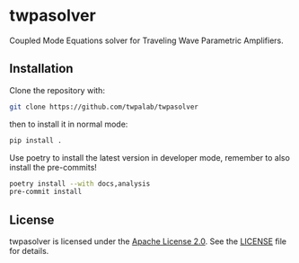 # twpasolver
Coupled Mode Equations solver for Traveling Wave Parametric Amplifiers.

## Installation

Clone the repository with:

```bash
git clone https://github.com/twpalab/twpasolver
```

then to install it in normal mode:

```bash
pip install .
```

Use poetry to install the latest version in developer mode, remember to also
install the pre-commits!

```bash
poetry install --with docs,analysis
pre-commit install
```

## License

twpasolver is licensed under the [Apache License 2.0](LICENSE). See the [LICENSE](LICENSE) file for details.
